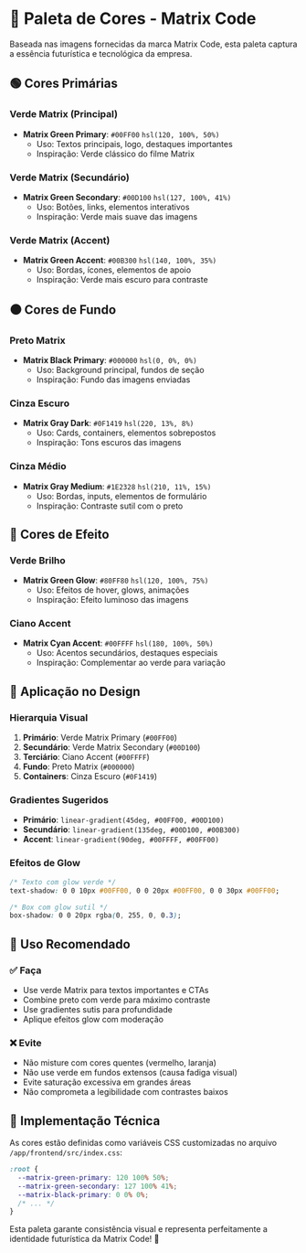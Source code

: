# 🎨 Paleta de Cores - Matrix Code

Baseada nas imagens fornecidas da marca Matrix Code, esta paleta captura a essência futurística e tecnológica da empresa.

## 🟢 **Cores Primárias**

### Verde Matrix (Principal)
- **Matrix Green Primary**: `#00FF00` `hsl(120, 100%, 50%)`
  - Uso: Textos principais, logo, destaques importantes
  - Inspiração: Verde clássico do filme Matrix

### Verde Matrix (Secundário)  
- **Matrix Green Secondary**: `#00D100` `hsl(127, 100%, 41%)`
  - Uso: Botões, links, elementos interativos
  - Inspiração: Verde mais suave das imagens

### Verde Matrix (Accent)
- **Matrix Green Accent**: `#00B300` `hsl(140, 100%, 35%)`
  - Uso: Bordas, ícones, elementos de apoio
  - Inspiração: Verde mais escuro para contraste

## ⚫ **Cores de Fundo**

### Preto Matrix
- **Matrix Black Primary**: `#000000` `hsl(0, 0%, 0%)`
  - Uso: Background principal, fundos de seção
  - Inspiração: Fundo das imagens enviadas

### Cinza Escuro
- **Matrix Gray Dark**: `#0F1419` `hsl(220, 13%, 8%)`
  - Uso: Cards, containers, elementos sobrepostos
  - Inspiração: Tons escuros das imagens

### Cinza Médio
- **Matrix Gray Medium**: `#1E2328` `hsl(210, 11%, 15%)`
  - Uso: Bordas, inputs, elementos de formulário
  - Inspiração: Contraste sutil com o preto

## 💫 **Cores de Efeito**

### Verde Brilho
- **Matrix Green Glow**: `#80FF80` `hsl(120, 100%, 75%)`
  - Uso: Efeitos de hover, glows, animações
  - Inspiração: Efeito luminoso das imagens

### Ciano Accent
- **Matrix Cyan Accent**: `#00FFFF` `hsl(180, 100%, 50%)`
  - Uso: Acentos secundários, destaques especiais
  - Inspiração: Complementar ao verde para variação

## 📐 **Aplicação no Design**

### Hierarquia Visual
1. **Primário**: Verde Matrix Primary (`#00FF00`)
2. **Secundário**: Verde Matrix Secondary (`#00D100`) 
3. **Terciário**: Ciano Accent (`#00FFFF`)
4. **Fundo**: Preto Matrix (`#000000`)
5. **Containers**: Cinza Escuro (`#0F1419`)

### Gradientes Sugeridos
- **Primário**: `linear-gradient(45deg, #00FF00, #00D100)`
- **Secundário**: `linear-gradient(135deg, #00D100, #00B300)`
- **Accent**: `linear-gradient(90deg, #00FFFF, #00FF00)`

### Efeitos de Glow
```css
/* Texto com glow verde */
text-shadow: 0 0 10px #00FF00, 0 0 20px #00FF00, 0 0 30px #00FF00;

/* Box com glow sutil */
box-shadow: 0 0 20px rgba(0, 255, 0, 0.3);
```

## 🎯 **Uso Recomendado**

### ✅ **Faça**
- Use verde Matrix para textos importantes e CTAs
- Combine preto com verde para máximo contraste
- Use gradientes sutis para profundidade
- Aplique efeitos glow com moderação

### ❌ **Evite**
- Não misture com cores quentes (vermelho, laranja)
- Não use verde em fundos extensos (causa fadiga visual)
- Evite saturação excessiva em grandes áreas
- Não comprometa a legibilidade com contrastes baixos

## 🔧 **Implementação Técnica**

As cores estão definidas como variáveis CSS customizadas no arquivo `/app/frontend/src/index.css`:

```css
:root {
  --matrix-green-primary: 120 100% 50%;
  --matrix-green-secondary: 127 100% 41%;
  --matrix-black-primary: 0 0% 0%;
  /* ... */
}
```

Esta paleta garante consistência visual e representa perfeitamente a identidade futurística da Matrix Code! 🚀